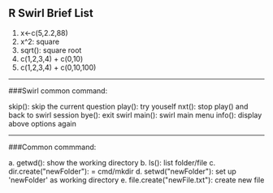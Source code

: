 ## R Swirl Brief List

1. x<-c(5,2.2,88)
2. x^2: square
3. sqrt(): square root
4. c(1,2,3,4) + c(0,10)
5. c(1,2,3,4) + c(0,10,100)
---------------------------------
###Swirl common command:

skip(): skip the current question
play(): try youself
nxt(): stop play() and back to swirl session
bye(): exit swirl
main(): swirl main menu
info(): display above options again



---------------------------------

###Common commmand:

a. getwd(): show the working directory
b. ls(): list folder/file
c. dir.create("newFolder"): = cmd/mkdir
d. setwd("newFolder"): set up 'newFolder' as working directory
e. file.create("newFile.txt"): create new file

